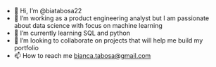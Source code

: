 - 👋 Hi, I’m @biatabosa22
- 💞️ I’m working as a product engineering analyst but I am passionate about data science with focus on machine learning
- 🌱 I’m currently learning SQL and python
- 👀 I’m looking to collaborate on projects that will help me build my portfolio
- 📫 How to reach me bianca.tabosa@gmail.com
